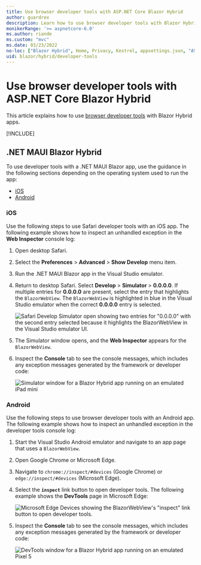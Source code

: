 ```yaml
---
title: Use browser developer tools with ASP.NET Core Blazor Hybrid
author: guardrex
description: Learn how to use browser developer tools with Blazor Hybrid apps.
monikerRange: '>= aspnetcore-6.0'
ms.author: riande
ms.custom: "mvc"
ms.date: 03/23/2022
no-loc: ["Blazor Hybrid", Home, Privacy, Kestrel, appsettings.json, "ASP.NET Core Identity", cookie, Cookie, Blazor, "Blazor Server", "Blazor WebAssembly", "Identity", "Let's Encrypt", Razor, SignalR]
uid: blazor/hybrid/developer-tools
---
```

# Use browser developer tools with ASP.NET Core Blazor Hybrid

This article explains how to use [browser developer tools](https://developer.mozilla.org/docs/Glossary/Developer_Tools) with Blazor Hybrid apps.

[!INCLUDE[](~/blazor/includes/blazor-hybrid-preview-notice.md)]

## .NET MAUI Blazor Hybrid

To use developer tools with a .NET MAUI Blazor app, use the guidance in the following sections depending on the operating system used to run the app:

* [iOS](#ios)
* [Android](#android)

### iOS

Use the following steps to use Safari developer tools with an iOS app. The following example shows how to inspect an unhandled exception in the **Web Inspector** console log:

1. Open desktop Safari.
1. Select the **Preferences** > **Advanced** > **Show Develop** menu item.
1. Run the .NET MAUI Blazor app in the Visual Studio emulator.
1. Return to desktop Safari. Select **Develop** > **Simulator** > **0.0.0.0**. If multiple entries for **0.0.0.0** are present, select the entry that highlights the `BlazorWebView`. The `BlazorWebView` is highlighted in blue in the Visual Studio emulator when the correct **0.0.0.0** entry is selected.

   ![Safari Develop Simulator open showing two entries for "0.0.0.0" with the second entry selected because it highlights the BlazorWebView in the Visual Studio emulator UI.](~/blazor/hybrid/developer-tools/_static/ios.png)

1. The Simulator window opens, and the **Web Inspector** appears for the `BlazorWebView`.
1. Inspect the **Console** tab to see the console messages, which includes any exception messages generated by the framework or developer code:

   ![Simulator window for a Blazor Hybrid app running on an emulated iPad mini](~/blazor/hybrid/developer-tools/_static/safari-debug-window.png)

### Android

Use the following steps to use browser developer tools with an Android app. The following example shows how to inspect an unhandled exception in the developer tools console log:

1. Start the Visual Studio Android emulator and navigate to an app page that uses a `BlazorWebView`.
1. Open Google Chrome or Microsoft Edge.
1. Navigate to `chrome://inspect/#devices` (Google Chrome) or `edge://inspect/#devices` (Microsoft Edge).
1. Select the **`inspect`** link button to open developer tools. The following example shows the **DevTools** page in Microsoft Edge:

   ![Microsoft Edge Devices showing the BlazorWebView's "inspect" link button to open developer tools.](~/blazor/hybrid/developer-tools/_static/android.png)

1. Inspect the **Console** tab to see the console messages, which includes any exception messages generated by the framework or developer code:

   ![DevTools window for a Blazor Hybrid app running on an emulated Pixel 5](~/blazor/hybrid/developer-tools/_static/edge-debug-window.png)
